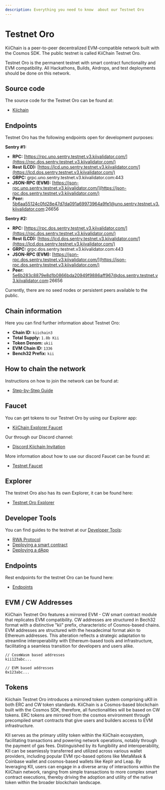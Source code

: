 ```yaml
---
description: Everything you need to know  about our Testnet Oro
---
```


# Testnet Oro

KiiChain is a peer-to-peer decentralized EVM-compatible network built with the Cosmos SDK. The public testnet is called KiiChain Testnet Oro.

Testnet Oro is the permanent testnet with smart contract functionality and EVM compatibility. All Hackathons, Builds, Airdrops, and test deployments should be done on this network.

## Source code

The source code for the Testnet Oro can be found at:

* [Kiichain](https://github.com/KiiChain/kiichain)

## Endpoints

Testnet Oro has the following endpoints open for development purposes:

**Sentry #1:**

* **RPC:** [https://rpc.uno.sentry.testnet.v3.kiivalidator.com/](https://rpc.dos.sentry.testnet.v3.kiivalidator.com/)
* **Rest (LCD):** [https://lcd.uno.sentry.testnet.v3.kiivalidator.com/](https://lcd.dos.sentry.testnet.v3.kiivalidator.com/)
* **GRPC:** grpc.uno.sentry.testnet.v3.kiivalidator.com:443
* **JSON-RPC (EVM):** [https://json-rpc.uno.sentry.testnet.v3.kiivalidator.com/](https://json-rpc.dos.sentry.testnet.v3.kiivalidator.com/)
* **Peer:** 5b6aa55124c0fd28e47d7da091a69973964a9fe1@uno.sentry.testnet.v3.kiivalidator.com:26656

**Sentry #2:**

* **RPC:** [https://rpc.dos.sentry.testnet.v3.kiivalidator.com/](https://rpc.dos.sentry.testnet.v3.kiivalidator.com/)
* **Rest (LCD):** [https://lcd.dos.sentry.testnet.v3.kiivalidator.com/](https://lcd.dos.sentry.testnet.v3.kiivalidator.com/)
* **GRPC:** grpc.dos.sentry.testnet.v3.kiivalidator.com:443
* **JSON-RPC (EVM):** [https://json-rpc.dos.sentry.testnet.v3.kiivalidator.com/](https://json-rpc.dos.sentry.testnet.v3.kiivalidator.com/)
* **Peer:** 5e6b283c8879e8d1b0866bda20949f9886aff967@dos.sentry.testnet.v3.kiivalidator.com:26656

Currently, there are no seed nodes or persistent peers available to the public.

## Chain information

Here you can find further information about Testnet Oro:

* **Chain ID:** `kiichain3`
* **Total Supply:** `1.8b Kii`
* **Token Denom:** `ukii`
* **EVM Chain ID:** `1336`
* **Bench32 Prefix:** `kii`

## How to chain the network

Instructions on how to join the network can be found at:

* [Step-by-Step Guide](../validate-the-network/run-a-validator-full-node/step-by-step-guide.md)

## Faucet

You can get tokens to our Testnet Oro by using our Explorer app:

* [KiiChain Explorer Faucet](https://app.kiichain.io/faucet)

Our through our Discord channel:

* [Discord Kiichain Invitation](https://discord.com/invite/kiichain)

More information about how to use our discord Faucet can be found at:

* [Testnet Faucet](developer-tools/testnet-faucet.md)

## Explorer

The testnet Oro also has its own Explorer, it can be found here:

* [Testnet Oro Explorer](https://app.kiichain.io)

## Developer Tools

You can find guides to the testnet at our [Developer Tools](testnet-oro.md#developer-tools):

* [RWA Protocol](developer-tools/rwa-protocol.md)
* [Deploying a smart contract](developer-tools/deploy-a-smart-contract.md)
* [Deploying a dApp](developer-tools/deploy-a-dapp.md)

## Endpoints

Rest endpoints for the testnet Oro can be found here:

* [Endpoints](endpoints-cosmos/)

## **EVM / CW Addresses**

KiiChain Testnet Oro features a mirrored EVM - CW smart contract module that replicates EVM compatibility. CW addresses are structured in Bech32 format with a distinctive "kii" prefix, characteristic of Cosmos-based chains. EVM addresses are structured with the hexadecimal format akin to Ethereum addresses. This alteration reflects a strategic adaptation to streamline interoperability with Ethereum-based tools and infrastructure, facilitating a seamless transition for developers and users alike.

```
// CosmWasm based addresses
kii123abc...

// EVM based addresses
0x123abc...
```

## **Tokens**

Kiichain Testnet Oro introduces a mirrored token system comprising uKII in both ERC and CW token standards. KiiChain is a Cosmos-based blockchain built with the Cosmos SDK, therefore, all functionalities will be based on CW tokens. ERC tokens are mirrored from the cosmos environment through precompiled smart contracts that give users and builders access to EVM infrastructure.

KII serves as the primary utility token within the KiiChain ecosystem, facilitating transactions and powering network operations, notably through the payment of gas fees. Distinguished by its fungibility and interoperability, KII can be seamlessly transferred and utilized across various wallet providers, including popular EVM rpc-based options like MetaMask & Coinbase wallet and cosmos-based wallets like Keplr and Leap. By leveraging KII, users can engage in a diverse array of interactions within the KiiChain network, ranging from simple transactions to more complex smart contract executions, thereby driving the adoption and utility of the native token within the broader blockchain landscape.
